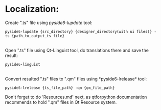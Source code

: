 # Localization:

Create ".ts" file using *pyside6-lupdate* tool:

```
pyside6-lupdate {src_directory} {designer_directory(with ui files)} -ts {path_to_output_ts file}
```
<br>
Open ".ts" file using Qt-Linguist tool, do translations there and save the result:

```
pyside6-linguist
```
<br>
Convert resulted ".ts" files to ".qm" files using *pyside6-lrelease* tool:

```
pyside6-lrelease {ts_file_path} -qm {qm_file_path}
```

Don't forget to do 'Resources.md' next, as qtforpython documentation recommends to hold ".qm" files in Qt Resource system.
